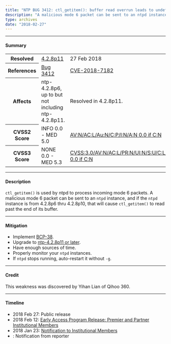 ```yaml
---
title: "NTP BUG 3412: ctl_getitem(): buffer read overrun leads to undefined behavior and information leak"
description: "A malicious mode 6 packet can be sent to an ntpd instance, and if the ntpd instance is from 4.2.8p6 thru 4.2.8p10, that will cause ctl_getitem() to read past the end of its buffer. This bug was resolved in NTP 4.2.8p11."
type: archives
date: "2018-02-27"
---
```


* * *

#### Summary

<table>
  <tbody>
	<tr>
		<th><b>Resolved</b></th>
		<td><a href="/support/securitynotice/4_2_8p11-release-announcement/">4.2.8p11</a></td>
		<td>27 Feb 2018</td>
	</tr>
	<tr>
		<th><b>References</b></th>
		<td><a href="https://bugs.ntp.org/show_bug.cgi?id=3412">Bug 3412</a></td>
		<td><a href="https://nvd.nist.gov/vuln/detail/CVE-2018-7182">CVE-2018-7182</a></td>
	</tr>
	<tr>
		<th><b>Affects</b></th>
		<td>ntp-4.2.8p6, up to but not including ntp-4.2.8p11.</td>
		<td>Resolved in 4.2.8p11.</td>
	</tr>
	<tr>
		<th><b>CVSS2 Score</b></th>
		<td>INFO 0.0 - MED 5.0</td>
		<td><a href="https://nvd.nist.gov/vuln-metrics/cvss/v2-calculator?vector=(AV:N/AC:L/Au:N/C:P/I:N/A:N)">AV:N/AC:L/Au:N/C:P/I:N/A:N 0.0 if C:N </a></td>
	</tr>
	<tr>
		<th><b>CVSS3 Score<b></th>
		<td>NONE 0.0 - MED 5.3</td>
		<td><a href="https://www.first.org/cvss/calculator/3.0#CVSS:3.0/AV:N/AC:L/PR:N/UI:N/S:U/C:L/I:N/A:N">CVSS:3.0/AV:N/AC:L/PR:N/UI:N/S:U/C:L/I:N/A:N 0.0 if C:N</a></td>
	</tr>	
  </tbody>	
</table>

* * *
    
#### Description 

`ctl_getitem()` is used by ntpd to process incoming mode 6 packets. A malicious mode 6 packet can be sent to an `ntpd` instance, and if the `ntpd` instance is from 4.2.8p6 thru 4.2.8p10, that will cause `ctl_getitem()` to read past the end of its buffer.

* * *
    
#### Mitigation

* Implement [BCP-38](http://www.bcp38.info/index.php/Main_Page).
* Upgrade to [ntp-4.2.8p11 or later](/downloads/).
* Have enough sources of time.
* Properly monitor your `ntpd` instances.
* If `ntpd` stops running, auto-restart it without `-g`. 

* * *

#### Credit

This weakness was discovered by Yihan Lian of Qihoo 360.

* * *

#### Timeline

* 2018 Feb 27: Public release
* 2018 Feb 12: [Early Access Program Release: Premier and Partner Institutional Members](https://www.nwtime.org/membership/benefits/)
* 2018 Jan 23: [Notification to Institutional Members](https://www.nwtime.org/membership/benefits/)
* : Notification from reporter